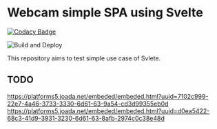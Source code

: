 # Webcam simple SPA using Svelte

[![Codacy Badge](https://api.codacy.com/project/badge/Grade/e550c0bc83624e28b78b3d4eba34cb61)](https://app.codacy.com/gh/jeremyjousse/webcams?utm_source=github.com&utm_medium=referral&utm_content=jeremyjousse/webcams&utm_campaign=Badge_Grade)

![Build and Deploy](https://github.com/jeremyjousse/webcams/workflows/Build%20and%20Deploy/badge.svg?branch=master)

This repository aims to test simple use case of Svlete.

## TODO

https://platforms5.joada.net/embeded/embeded.html?uuid=7102c999-22e7-4a46-3733-3330-6d61-63-9a54-cd3d99355eb0d
https://platforms5.joada.net/embeded/embeded.html?uuid=d0ea5422-68c3-41d9-3931-3230-6d61-63-8afb-2974c0c38e48d
